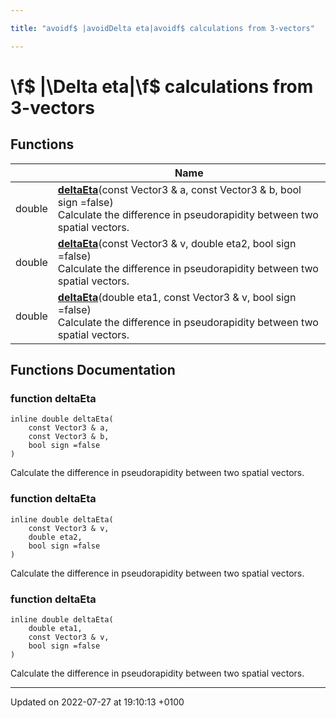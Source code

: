 ```yaml
---

title: "avoidf$ |avoidDelta eta|avoidf$ calculations from 3-vectors"

---
```


# \f$ |\Delta eta|\f$ calculations from 3-vectors



## Functions

|                | Name           |
| -------------- | -------------- |
| double | **[deltaEta](http://example.org/modules/group__momutils__vec3__deta/#function-deltaeta)**(const Vector3 & a, const Vector3 & b, bool sign =false)<br>Calculate the difference in pseudorapidity between two spatial vectors.  |
| double | **[deltaEta](http://example.org/modules/group__momutils__vec3__deta/#function-deltaeta)**(const Vector3 & v, double eta2, bool sign =false)<br>Calculate the difference in pseudorapidity between two spatial vectors.  |
| double | **[deltaEta](http://example.org/modules/group__momutils__vec3__deta/#function-deltaeta)**(double eta1, const Vector3 & v, bool sign =false)<br>Calculate the difference in pseudorapidity between two spatial vectors.  |


## Functions Documentation

### function deltaEta

```
inline double deltaEta(
    const Vector3 & a,
    const Vector3 & b,
    bool sign =false
)
```

Calculate the difference in pseudorapidity between two spatial vectors. 

### function deltaEta

```
inline double deltaEta(
    const Vector3 & v,
    double eta2,
    bool sign =false
)
```

Calculate the difference in pseudorapidity between two spatial vectors. 

### function deltaEta

```
inline double deltaEta(
    double eta1,
    const Vector3 & v,
    bool sign =false
)
```

Calculate the difference in pseudorapidity between two spatial vectors. 





-------------------------------

Updated on 2022-07-27 at 19:10:13 +0100